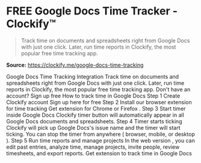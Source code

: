 # FREE Google Docs Time Tracker - Clockify™

> Track time on documents and spreadsheets right from Google Docs with just one click. Later, run time reports in Clockify, the most popular free time tracking app.

**Source:** https://clockify.me/google-docs-time-tracking

Google Docs Time Tracking Integration
Track time on documents and spreadsheets right from Google Docs with just one click. Later, run time reports in Clockify, the most popular free time tracking app.
Don't have an account? Sign up free
How to track time in Google Docs
Step 1
Create Clockify account
Sign up here for free
Step 2
Install our browser extension for time tracking
Get extension for
Chrome
or
Firefox
.
Step 3
Start timer inside Google Docs
Clockify timer button will automatically appear in all Google Docs documents and spreadsheets.
Step 4
Timer starts ticking
Clockify will pick up Google Docs's issue name and the timer will start ticking. You can stop the timer from anywhere (
browser, mobile, or desktop
).
Step 5
Run time reports and manage projects
In the
web version
, you can edit past entries, analyze time, manage projects, invite people, review timesheets, and export reports.
Get extension to track time in Google Docs